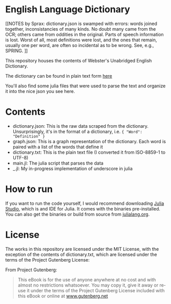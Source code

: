English Language Dictionary
================================

[[NOTES by Sprax: dictionary.json is swamped with errors: words joined together, inconsistancies
of many kinds.  No doubt many came from the OCR; others came from oddities in the original.
Parts of speech information is lost.  Worst of all, most definitions were lost, and the ones
that remain, usually one per word, are often so incidental as to be wrong.  See, e.g., SPRING.
]]

This repository houses the contents of Webster's Unabridged English Dictionary.

The dictionary can be found in plain text form [here](http://www.gutenberg.org/ebooks/29765)

You'll also find some julia files that were used to parse the text and organize it into the nice
json you see here.

# Contents
- dictionary.json: This is the raw data scraped from the dictionary. Unsurprisingly, it's in the format
of a dictionary, i.e. ```{ "Word": "Definition" }```
- graph.json: This is a graph representation of the dictionary. Each word is paired with a list of the
words that define it
- dictionary.txt: This is the plain text file (I converted it from ISO-8859-1 to UTF-8)
- main.jl: The julia script that parses the data
- _.jl: My in-progress implementation of underscore in julia

# How to run
If you want to run the code yourself, I would recommend downloading [Julia Studio](http://forio.com/julia),
which is and IDE for Julia. It comes with the binaries pre-installed. You can also get the binaries or build
from source from [julialang.org](http://julialang.org).

# License
The works in this repository are licensed under the MIT License, with the exception of the contents of dictionary.txt, which are licensed under the terms of the Project Gutenberg License:

From Project Gutenberg:
> This eBook is for the use of anyone anywhere at no cost and with
> almost no restrictions whatsoever.  You may copy it, give it away or
> re-use it under the terms of the Project Gutenberg License included
> with this eBook or online at www.gutenberg.net
